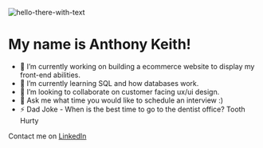 ![hello-there-with-text](https://user-images.githubusercontent.com/105818064/227751657-cdeb4ca7-4b38-49dc-bc1f-d1be31b4690e.gif)
 
 
  <h1>
  My name is Anthony Keith!
</h1>




- 🔭 I’m currently working on building a ecommerce website to display my front-end abilities.
- 🌱 I’m currently learning SQL and how databases work.
- 👯 I’m looking to collaborate on customer facing ux/ui design.
- 💬 Ask me what time you would like to schedule an interview :)
- ⚡ Dad Joke - When is the best time to go to the dentist office? Tooth Hurty 

Contact me on [LinkedIn](https://www.linkedin.com/in/anthony-keith/)
